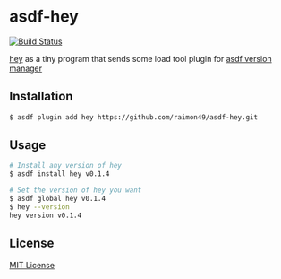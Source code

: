 # asdf-hey

[![Build Status](https://travis-ci.org/raimon49/asdf-hey.svg?branch=master)](https://travis-ci.org/raimon49/asdf-hey)

[hey](https://github.com/rakyll/hey) as a tiny program that sends some load tool plugin for [asdf version manager](https://asdf-vm.com/)

## Installation

```bash
$ asdf plugin add hey https://github.com/raimon49/asdf-hey.git
```

## Usage

```bash
# Install any version of hey
$ asdf install hey v0.1.4

# Set the version of hey you want
$ asdf global hey v0.1.4
$ hey --version
hey version v0.1.4
```

## License

[MIT License](LICENSE)

